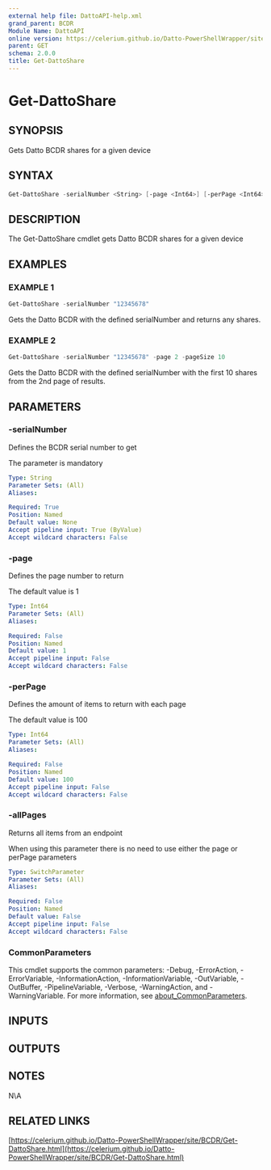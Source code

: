 ```yaml
---
external help file: DattoAPI-help.xml
grand_parent: BCDR
Module Name: DattoAPI
online version: https://celerium.github.io/Datto-PowerShellWrapper/site/BCDR/Get-DattoShare.html
parent: GET
schema: 2.0.0
title: Get-DattoShare
---
```


# Get-DattoShare

## SYNOPSIS
Gets Datto BCDR shares for a given device

## SYNTAX

```powershell
Get-DattoShare -serialNumber <String> [-page <Int64>] [-perPage <Int64>] [-allPages] [<CommonParameters>]
```

## DESCRIPTION
The Get-DattoShare cmdlet gets Datto BCDR shares
for a given device

## EXAMPLES

### EXAMPLE 1
```powershell
Get-DattoShare -serialNumber "12345678"
```

Gets the Datto BCDR with the defined serialNumber and returns any shares.

### EXAMPLE 2
```powershell
Get-DattoShare -serialNumber "12345678" -page 2 -pageSize 10
```

Gets the Datto BCDR with the defined serialNumber
with the first 10 shares from the 2nd page of results.

## PARAMETERS

### -serialNumber
Defines the BCDR serial number to get

The parameter is mandatory

```yaml
Type: String
Parameter Sets: (All)
Aliases:

Required: True
Position: Named
Default value: None
Accept pipeline input: True (ByValue)
Accept wildcard characters: False
```

### -page
Defines the page number to return

The default value is 1

```yaml
Type: Int64
Parameter Sets: (All)
Aliases:

Required: False
Position: Named
Default value: 1
Accept pipeline input: False
Accept wildcard characters: False
```

### -perPage
Defines the amount of items to return with each page

The default value is 100

```yaml
Type: Int64
Parameter Sets: (All)
Aliases:

Required: False
Position: Named
Default value: 100
Accept pipeline input: False
Accept wildcard characters: False
```

### -allPages
Returns all items from an endpoint

When using this parameter there is no need to use either the page or perPage
parameters

```yaml
Type: SwitchParameter
Parameter Sets: (All)
Aliases:

Required: False
Position: Named
Default value: False
Accept pipeline input: False
Accept wildcard characters: False
```

### CommonParameters
This cmdlet supports the common parameters: -Debug, -ErrorAction, -ErrorVariable, -InformationAction, -InformationVariable, -OutVariable, -OutBuffer, -PipelineVariable, -Verbose, -WarningAction, and -WarningVariable. For more information, see [about_CommonParameters](http://go.microsoft.com/fwlink/?LinkID=113216).

## INPUTS

## OUTPUTS

## NOTES
N\A

## RELATED LINKS

[https://celerium.github.io/Datto-PowerShellWrapper/site/BCDR/Get-DattoShare.html](https://celerium.github.io/Datto-PowerShellWrapper/site/BCDR/Get-DattoShare.html)


